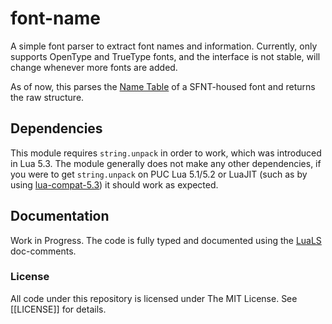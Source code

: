 # font-name

A simple font parser to extract font names and information.
Currently, only supports OpenType and TrueType fonts,
and the interface is not stable, will change whenever more fonts are added.

As of now, this parses the [Name Table](https://developer.apple.com/fonts/TrueType-Reference-Manual/RM06/Chap6name.html) of a SFNT-housed font and returns the raw structure.

## Dependencies

This module requires `string.unpack` in order to work, which was introduced in Lua 5.3.
The module generally does not make any other dependencies, if you were
to get `string.unpack` on PUC Lua 5.1/5.2 or LuaJIT (such as by using [lua-compat-5.3](https://github.com/lunarmodules/lua-compat-5.3))
it should work as expected.

## Documentation

Work in Progress. The code is fully typed and documented using the [LuaLS](https://github.com/LuaLS/lua-language-server/) doc-comments.

### License

All code under this repository is licensed under The MIT License.
See [[LICENSE]] for details.

